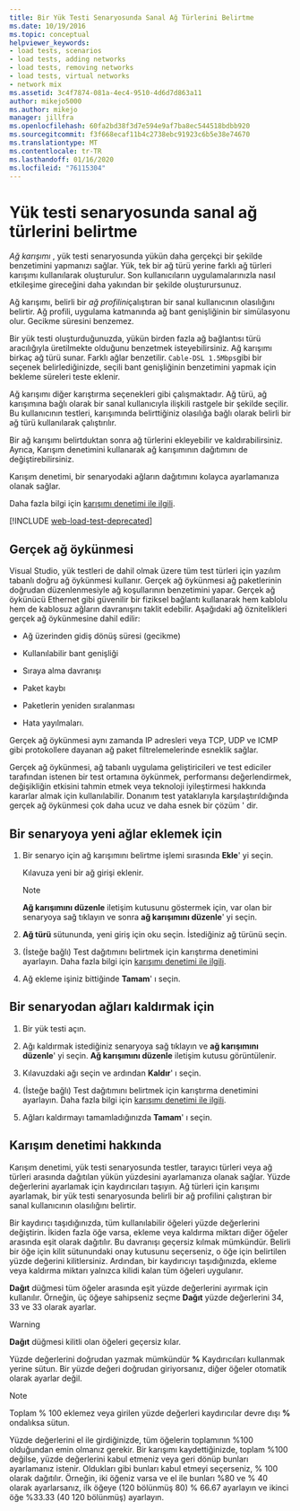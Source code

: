 ```yaml
---
title: Bir Yük Testi Senaryosunda Sanal Ağ Türlerini Belirtme
ms.date: 10/19/2016
ms.topic: conceptual
helpviewer_keywords:
- load tests, scenarios
- load tests, adding networks
- load tests, removing networks
- load tests, virtual networks
- network mix
ms.assetid: 3c4f7874-081a-4ec4-9510-4d6d7d863a11
author: mikejo5000
ms.author: mikejo
manager: jillfra
ms.openlocfilehash: 60fa2bd38f3d7e594e9af7ba8ec544518bdbb920
ms.sourcegitcommit: f3f668ecaf11b4c2738ebc91923c6b5e38e74670
ms.translationtype: MT
ms.contentlocale: tr-TR
ms.lasthandoff: 01/16/2020
ms.locfileid: "76115304"
---
```

# <a name="specify-virtual-network-types-in-a-load-test-scenario"></a>Yük testi senaryosunda sanal ağ türlerini belirtme

*Ağ karışımı* , yük testi senaryosunda yükün daha gerçekçi bir şekilde benzetimini yapmanızı sağlar. Yük, tek bir ağ türü yerine farklı ağ türleri karışımı kullanılarak oluşturulur. Son kullanıcıların uygulamalarınızla nasıl etkileşime gireceğini daha yakından bir şekilde oluşturursunuz.

Ağ karışımı, belirli bir *ağ profilini*çalıştıran bir sanal kullanıcının olasılığını belirtir. Ağ profili, uygulama katmanında ağ bant genişliğinin bir simülasyonu olur. Gecikme süresini benzemez.

Bir yük testi oluşturduğunuzda, yükün birden fazla ağ bağlantısı türü aracılığıyla üretilmekte olduğunu benzetmek isteyebilirsiniz. Ağ karışımı birkaç ağ türü sunar. Farklı ağlar benzetilir. `Cable-DSL 1.5Mbps`gibi bir seçenek belirlediğinizde, seçili bant genişliğinin benzetimini yapmak için bekleme süreleri teste eklenir.

Ağ karışımı diğer karıştırma seçenekleri gibi çalışmaktadır. Ağ türü, ağ karışımına bağlı olarak bir sanal kullanıcıyla ilişkili rastgele bir şekilde seçilir. Bu kullanıcının testleri, karışımında belirttiğiniz olasılığa bağlı olarak belirli bir ağ türü kullanılarak çalıştırılır.

Bir ağ karışımı belirtduktan sonra ağ türlerini ekleyebilir ve kaldırabilirsiniz. Ayrıca, Karışım denetimini kullanarak ağ karışımının dağıtımını de değiştirebilirsiniz.

Karışım denetimi, bir senaryodaki ağların dağıtımını kolayca ayarlamanıza olanak sağlar.

Daha fazla bilgi için [karışımı denetimi ile ilgili](../test/specify-virtual-network-types-in-a-load-test-scenario.md).

[!INCLUDE [web-load-test-deprecated](includes/web-load-test-deprecated.md)]

## <a name="true-network-emulation"></a>Gerçek ağ öykünmesi

Visual Studio, yük testleri de dahil olmak üzere tüm test türleri için yazılım tabanlı doğru ağ öykünmesi kullanır. Gerçek ağ öykünmesi ağ paketlerinin doğrudan düzenlenmesiyle ağ koşullarının benzetimini yapar. Gerçek ağ öykünücü Ethernet gibi güvenilir bir fiziksel bağlantı kullanarak hem kablolu hem de kablosuz ağların davranışını taklit edebilir. Aşağıdaki ağ öznitelikleri gerçek ağ öykünmesine dahil edilir:

- Ağ üzerinden gidiş dönüş süresi (gecikme)

- Kullanılabilir bant genişliği

- Sıraya alma davranışı

- Paket kaybı

- Paketlerin yeniden sıralanması

- Hata yayılmaları.

Gerçek ağ öykünmesi aynı zamanda IP adresleri veya TCP, UDP ve ICMP gibi protokollere dayanan ağ paket filtrelemelerinde esneklik sağlar.

Gerçek ağ öykünmesi, ağ tabanlı uygulama geliştiricileri ve test ediciler tarafından istenen bir test ortamına öykünmek, performansı değerlendirmek, değişikliğin etkisini tahmin etmek veya teknoloji iyileştirmesi hakkında kararlar almak için kullanılabilir. Donanım test yataklarıyla karşılaştırıldığında gerçek ağ öykünmesi çok daha ucuz ve daha esnek bir çözüm ' dir.

## <a name="to-add-new-networks-to-a-scenario"></a>Bir senaryoya yeni ağlar eklemek için

1. Bir senaryo için ağ karışımını belirtme işlemi sırasında **Ekle**' yi seçin.

     Kılavuza yeni bir ağ girişi eklenir.

    > [!NOTE]
    > **Ağ karışımını düzenle** iletişim kutusunu göstermek için, var olan bir senaryoya sağ tıklayın ve sonra **ağ karışımını düzenle**' yi seçin.

2. **Ağ türü** sütununda, yeni giriş için oku seçin. İstediğiniz ağ türünü seçin.

3. (İsteğe bağlı) Test dağıtımını belirtmek için karıştırma denetimini ayarlayın. Daha fazla bilgi için [karışımı denetimi ile ilgili](../test/specify-virtual-network-types-in-a-load-test-scenario.md).

4. Ağ ekleme işiniz bittiğinde **Tamam**' ı seçin.

## <a name="to-remove-networks-from-a-scenario"></a>Bir senaryodan ağları kaldırmak için

1. Bir yük testi açın.

2. Ağı kaldırmak istediğiniz senaryoya sağ tıklayın ve **ağ karışımını düzenle**' yi seçin. **Ağ karışımını düzenle** iletişim kutusu görüntülenir.

3. Kılavuzdaki ağı seçin ve ardından **Kaldır**' ı seçin.

4. (İsteğe bağlı) Test dağıtımını belirtmek için karıştırma denetimini ayarlayın. Daha fazla bilgi için [karışımı denetimi ile ilgili](../test/specify-virtual-network-types-in-a-load-test-scenario.md).

5. Ağları kaldırmayı tamamladığınızda **Tamam**' ı seçin.

## <a name="about-the-mix-control"></a>Karışım denetimi hakkında

Karışım denetimi, yük testi senaryosunda testler, tarayıcı türleri veya ağ türleri arasında dağıtılan yükün yüzdesini ayarlamanıza olanak sağlar. Yüzde değerlerini ayarlamak için kaydırıcıları taşıyın. Ağ türleri için karışımı ayarlamak, bir yük testi senaryosunda belirli bir ağ profilini çalıştıran bir sanal kullanıcının olasılığını belirtir.

Bir kaydırıcı taşıdığınızda, tüm kullanılabilir öğeleri yüzde değerlerini değiştirin. İkiden fazla öğe varsa, ekleme veya kaldırma miktarı diğer öğeler arasında eşit olarak dağıtılır. Bu davranışı geçersiz kılmak mümkündür. Belirli bir öğe için kilit sütunundaki onay kutusunu seçerseniz, o öğe için belirtilen yüzde değerini kilitlersiniz. Ardından, bir kaydırıcıyı taşıdığınızda, ekleme veya kaldırma miktarı yalnızca kilidi kalan tüm öğeleri uygulanır.

**Dağıt** düğmesi tüm öğeler arasında eşit yüzde değerlerini ayırmak için kullanılır. Örneğin, üç öğeye sahipseniz seçme **Dağıt** yüzde değerlerini 34, 33 ve 33 olarak ayarlar.

> [!WARNING]
> **Dağıt** düğmesi kilitli olan öğeleri geçersiz kılar.

Yüzde değerlerini doğrudan yazmak mümkündür **%** Kaydırıcıları kullanmak yerine sütun. Bir yüzde değeri doğrudan giriyorsanız, diğer öğeler otomatik olarak ayarlar değil.

> [!NOTE]
> Toplam % 100 eklemez veya girilen yüzde değerleri kaydırıcılar devre dışı **%** ondalıksa sütun.

Yüzde değerlerini el ile girdiğinizde, tüm öğelerin toplamının %100 olduğundan emin olmanız gerekir. Bir karışımı kaydettiğinizde, toplam %100 değilse, yüzde değerlerini kabul etmeniz veya geri dönüp bunları ayarlamanız istenir. Oldukları gibi bunları kabul etmeyi seçerseniz, % 100 olarak dağıtılır.  Örneğin, iki öğeniz varsa ve el ile bunları %80 ve % 40 olarak ayarlarsanız, ilk öğeye (120 bölünmüş 80) % 66.67 ayarlayın ve ikinci öğe %33.33 (40 120 bölünmüş) ayarlayın.
